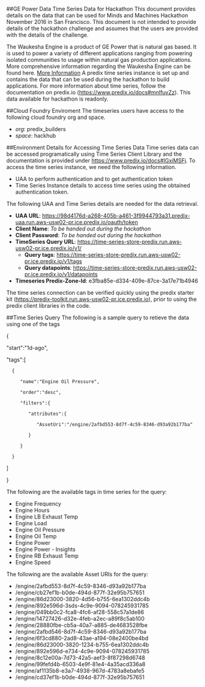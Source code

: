 ##GE Power Data Time Series Data for Hackathon
This document provides details on the data that can be used for Minds and Machines Hackathon November 2016 in San Francisco. This document is not intended to provide details of the hackathon challenge and assumes that the users are provided with the details of the challenge.

The Waukesha Engine is a product of GE Power that is natural gas based. It is used to power a variety of different applications ranging from powering isolated communities to usage within natural gas production applications.
More comprehensive information regarding the Waukesha Engine can be found here. [More Information](https://powergen.gepower.com/content/dam/gepower-pgdp/global/en_US/documents/product/Reciprocating%20Engines/waukesha-powering-the-world-brochure.pdf)
A predix time series instance is set up and contains the data that can be used during the hackathon to build applications. For more information about time series, follow the documentation on predix.io (https://www.predix.io/docs#mnlfuvZz). This data available for hackathon is readonly.

##Cloud Foundry Enviroment
The timeseries users have access to the following cloud foundry org and space.
  * _org_: predix_builders
  * _space_: hackhub 
  
##Environment Details for Accessing Time Series Data
Time series data can be accessed programatically using Time Series Client Library and the documentation is provided under https://www.predix.io/docs#IGxiMSFj. To access the time series instance, we need the following information.

* UAA to perform authentication and to get authentication token
* Time Series Instance details to access time series using the obtained authentication token.

The following UAA and Time Series details are needed for the data retrieval.

* **UAA URL**: https://98d4176d-a268-405b-a461-3f9944793a31.predix-uaa.run.aws-usw02-pr.ice.predix.io/oauth/token
* **Client Name**: _To be handed out during the hackathon_
* **Client Password**: _To be handed out during the hackathon_
* **TimeSeries Query URL**: https://time-series-store-predix.run.aws-usw02-pr.ice.predix.io/v1/
  * **Query tags**: https://time-series-store-predix.run.aws-usw02-pr.ice.predix.io/v1/tags
  * **Query datapoints**: https://time-series-store-predix.run.aws-usw02-pr.ice.predix.io/v1/datapoints
* **Timeseries Predix-Zone-Id**: e3fba85e-d334-409e-87ce-3a17e71b4946

The time series connection can be verified quickly using the predix starter kit (https://predix-toolkit.run.aws-usw02-pr.ice.predix.io), prior to using the predix client libraries in the code. 

##Time Series Query
The following is a sample query to retieve the data using one of the tags 


{  
  
  "start":"1d-ago",
  
   "tags":[ 
   
      {  
      
         "name":"Engine Oil Pressure",
         
         "order":"desc",
         
         "filters":{  
         
            "attributes":{  
            
               "AssetUri":"/engine/2afbd553-8d7f-4c59-8346-d93a92b177ba"
               
            }
            
         }
         
      }
      
   ]
   
}


The following are the available tags in time series for the query:
* Engine Frequency
* Engine Hours
* Engine LB Exhaust Temp
* Engine Load
* Engine Oil Pressure
* Engine Oil Temp
* Engine Power
* Engine Power - Insights
* Engine RB Exhaust Temp
* Engine Speed

The following are the available Asset URIs for the query:
* /engine/2afbd553-8d7f-4c59-8346-d93a92b177ba
* /engine/cb27ef1b-b0de-494d-877f-32e95b757651
* /engine/86d23000-3820-4d56-b755-6ea1302ddc4b
* /engine/892e596d-3sds-4c9e-9094-078245931785
* /engine/049bb0c2-fca8-4fc6-af28-558c57a1de86
* /engine/14727426-d32e-4feb-a2ec-a89f8c5ab100
* /engine/28880fbe-cb5a-40a7-a885-de4683528fbe
* /engine/2afbd546-8d7f-4c59-8346-d93a92b177ba
* /engine/6f3cd880-2ad8-43ae-a194-08e2400be4bd
* /engine/86d23000-3820-1234-b755-6ea1302ddc4b
* /engine/892e596d-e734-4c9e-9094-078245931785
* /engine/8c12e00a-7d73-42a5-aef3-8f87298d6748
* /engine/99fefd4b-6503-4e9f-81e4-4a35acd336a8
* /engine/af1135b8-e3a7-4938-967d-4783a8ebafe5
* /engine/cd37ef1b-b0de-494d-877f-32e95b757651
 




